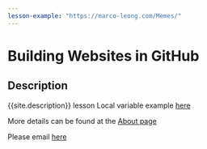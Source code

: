 ```yaml
---
lesson-example: "https://marco-leong.com/Memes/"
---
```



# Building Websites in GitHub

## Description
{{site.description}}
lesson
Local variable example [here]({{page.lesson-example}})

More details can be found at the [About page](about)

Please email [here](mailto:{{site.email}})
